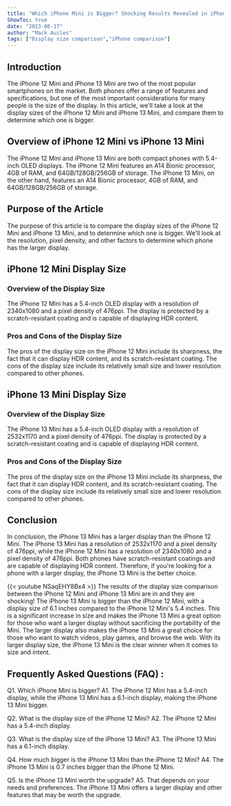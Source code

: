 ```yaml
---
title: "Which iPhone Mini is Bigger? Shocking Results Revealed in iPhone 12 Mini vs iPhone 13 Mini Display Size Comparison!"
ShowToc: true 
date: "2023-06-17"
author: "Mack Auiles" 
tags: ["Display size comparison","iPhone comparison"]
---
```

## Introduction
The iPhone 12 Mini and iPhone 13 Mini are two of the most popular smartphones on the market. Both phones offer a range of features and specifications, but one of the most important considerations for many people is the size of the display. In this article, we'll take a look at the display sizes of the iPhone 12 Mini and iPhone 13 Mini, and compare them to determine which one is bigger.

## Overview of iPhone 12 Mini vs iPhone 13 Mini
The iPhone 12 Mini and iPhone 13 Mini are both compact phones with 5.4-inch OLED displays. The iPhone 12 Mini features an A14 Bionic processor, 4GB of RAM, and 64GB/128GB/256GB of storage. The iPhone 13 Mini, on the other hand, features an A14 Bionic processor, 4GB of RAM, and 64GB/128GB/256GB of storage.

## Purpose of the Article
The purpose of this article is to compare the display sizes of the iPhone 12 Mini and iPhone 13 Mini, and to determine which one is bigger. We'll look at the resolution, pixel density, and other factors to determine which phone has the larger display.

## iPhone 12 Mini Display Size

### Overview of the Display Size
The iPhone 12 Mini has a 5.4-inch OLED display with a resolution of 2340x1080 and a pixel density of 476ppi. The display is protected by a scratch-resistant coating and is capable of displaying HDR content.

### Pros and Cons of the Display Size
The pros of the display size on the iPhone 12 Mini include its sharpness, the fact that it can display HDR content, and its scratch-resistant coating. The cons of the display size include its relatively small size and lower resolution compared to other phones.

## iPhone 13 Mini Display Size

### Overview of the Display Size
The iPhone 13 Mini has a 5.4-inch OLED display with a resolution of 2532x1170 and a pixel density of 476ppi. The display is protected by a scratch-resistant coating and is capable of displaying HDR content.

### Pros and Cons of the Display Size
The pros of the display size on the iPhone 13 Mini include its sharpness, the fact that it can display HDR content, and its scratch-resistant coating. The cons of the display size include its relatively small size and lower resolution compared to other phones.

## Conclusion
In conclusion, the iPhone 13 Mini has a larger display than the iPhone 12 Mini. The iPhone 13 Mini has a resolution of 2532x1170 and a pixel density of 476ppi, while the iPhone 12 Mini has a resolution of 2340x1080 and a pixel density of 476ppi. Both phones have scratch-resistant coatings and are capable of displaying HDR content. Therefore, if you're looking for a phone with a larger display, the iPhone 13 Mini is the better choice.

{{< youtube NSaqEHY8Bx4 >}} 
The results of the display size comparison between the iPhone 12 Mini and iPhone 13 Mini are in and they are shocking! The iPhone 13 Mini is bigger than the iPhone 12 Mini, with a display size of 6.1 inches compared to the iPhone 12 Mini's 5.4 inches. This is a significant increase in size and makes the iPhone 13 Mini a great option for those who want a larger display without sacrificing the portability of the Mini. The larger display also makes the iPhone 13 Mini a great choice for those who want to watch videos, play games, and browse the web. With its larger display size, the iPhone 13 Mini is the clear winner when it comes to size and intent.

## Frequently Asked Questions (FAQ) :
Q1. Which iPhone Mini is bigger?
A1. The iPhone 12 Mini has a 5.4-inch display, while the iPhone 13 Mini has a 6.1-inch display, making the iPhone 13 Mini bigger.

Q2. What is the display size of the iPhone 12 Mini?
A2. The iPhone 12 Mini has a 5.4-inch display.

Q3. What is the display size of the iPhone 13 Mini?
A3. The iPhone 13 Mini has a 6.1-inch display.

Q4. How much bigger is the iPhone 13 Mini than the iPhone 12 Mini?
A4. The iPhone 13 Mini is 0.7 inches bigger than the iPhone 12 Mini.

Q5. Is the iPhone 13 Mini worth the upgrade?
A5. That depends on your needs and preferences. The iPhone 13 Mini offers a larger display and other features that may be worth the upgrade.


